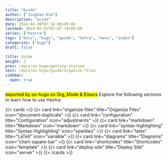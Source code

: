 ```yaml
---
title: "Guide"
author: ["Junghan Kim"]
description: "Guide"
date: 2024-04-30T07:16:00+09:00
lastmod: 2024-05-01T07:07:19+09:00
series: ["hextra"]
tags: ["docs", "hugo", "guide", "hetra", "menu", "index"]
categories: ["hugo"]
draft: false

title: Guide
weight: 2
prev: /docs/ox-hugo/getting-started
next: /docs/ox-hugo/guide/organize-files
sidebar:
  open: true
---
```


<mark>exported by ox-hugo on Org_Mode &amp; Emacs</mark> Explore the following sections to learn how to use Hextra:

<!--more-->

{{< cards >}}
  {{< card link="organize-files" title="Organize Files" icon="document-duplicate" >}}
  {{< card link="configuration" title="Configuration" icon="adjustments" >}}
  {{< card link="markdown" title="Markdown" icon="markdown" >}}
  {{< card link="syntax-highlighting" title="Syntax Highlighting" icon="sparkles" >}}
  {{< card link="latex" title="LaTeX" icon="variable" >}}
  {{< card link="diagrams" title="Diagrams" icon="chart-square-bar" >}}
  {{< card link="shortcodes" title="Shortcodes" icon="template" >}}
  {{< card link="deploy-site" title="Deploy Site" icon="server" >}}
{{< /cards >}}
